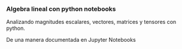 ### Algebra lineal con python notebooks

Analizando magnitudes escalares, vectores, matrices y tensores
con python.

De una manera documentada en Jupyter Notebooks